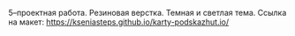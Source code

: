5–проектная работа. Резиновая верстка. Темная и светлая тема. 
Ссылка на макет:
https://kseniasteps.github.io/karty-podskazhut.io/
